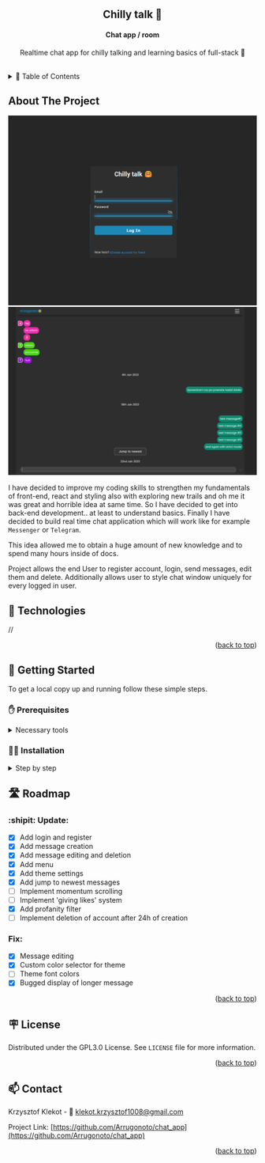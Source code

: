 <a name="readme-top"></a>

<div align="center">

  <h2 align="center">Chilly talk 🤗 </h2>
  <h4>Chat app / room</h4>
  <p align="center">Realtime chat app for chilly talking and learning basics of full-stack 📖 </p>

  <br>
</div>

<!-- TABLE OF CONTENTS -->
<details>
<summary> 📜 Table of Contents</summary>
  <ol>
    <li>
      <a href="#about-the-project">About The Project</a>
      <ul>
        <li><a href="#technologies">Technologies</a></li>
      </ul>
    </li>
    <li>
      <a href="#getting-started">Getting Started</a>
      <ul>
        <li><a href="#prerequisites">Prerequisites</a></li>
        <li><a href="#installation">Installation</a></li>
      </ul>
    </li>
    <li><a href="#roadmap">Roadmap</a></li>
    <li><a href="#license">License</a></li>
    <li><a href="#contact">Contact</a></li>
  </ol>
</details>

<!-- ABOUT THE PROJECT -->

<a name="about-the-project"></a>

## About The Project

![Chilly talk - main page](/images/Chilly_talk-main_page.png)
![Chilly talk - chat room](/images/Chilly_talk-chat_room.png)

I have decided to improve my coding skills to strengthen my fundamentals of front-end, react and styling also with exploring new trails and oh me it was great and horrible idea at same time. So I have decided to get into back-end development.. at least to understand basics. Finally I have decided to build real time chat application which will work like for example `Messenger` or `Telegram`.

This idea allowed me to obtain a huge amount of new knowledge and to spend many hours inside of docs.

Project allows the end User to register account, login, send messages, edit them and delete. Additionally allows user to style chat window uniquely for every logged in user.

<a name="technologies"></a>

## :toolbox: Technologies

//

<p align="right">(<a href="#readme-top">back to top</a>)</p>

<!-- GETTING STARTED -->

<a name="getting-started"></a>

## :running: Getting Started

To get a local copy up and running follow these simple steps.

<a name="prerequisites"></a>

### :raised_hand: Prerequisites

<details>
   <summary>Necessary tools</summary>

Please at first follow these steps to install necessary tools. If you have already installed `npm`, `Node` and created free `MongoDB` account with initializing and configuring MongoDB `database` skip this step and jump to <a href="#installation">Installation</a>.

1. Install latest stable version of `node` from <a href="https://nodejs.org/en/"> Official Site </a>. It should also install the latest version of `npm` package manager.
2. Verify versionos of installed `Node` and `package manager`.
   ```sh
   node -v
   npm -v
   ```
   Example output:
   ```sh { .no-copy }
   v18.12.1
   9.1.2
   ```
3. If npm isn't installed, try to install it manually using the following command inside terminal:
   ```sh
   npm install -g npm
   ```
4. Create free `MongoDB` account <a href="https://www.mongodb.com/">here</a>.
5. Initialize database and save `connection URI string` for later, for example:
   ```
   mongodb://myDBReader:D1fficultP%40ssw0rd@mongodb0.example.com:27017/?authSource=admin
   (it's just an example of connection string)
   ```
6. Configure access and network connection restrictions to database.
</details>

<a name="installation"></a>

### :mage_man: Installation

<details>
   <summary>Step by step</summary>

#### Server:

1. Clone repository.
   ```sh
   git clone https://github.com/Arrugonoto/chat_app.git
   ```
2. Inside of project main directory navigate to `server folder`.
   ```sh
   cd server/
   ```
3. Inside of a server directory create `.env` file
4. Configure .env file with necessary data:
   ```.env
   NODE_ENV=production // node development environment, currently set as production
   PORT=5000 // port on which server will be running
   MONGO_URI=mongodb://myDBReader:D1fficultP%40ssw0rd@mongodb0.example.com:27017/?authSource=admin  // example connection URI string
   SECRET=secret_key_example
   ```
   :warning: Remember! Never upload .env file to repository because it contains important configuration data and exposes them to be exploited.
5. After finished configuration install necessary packages.
   ```sh
   npm i
   ```
6. Run server.
   ```sh
   npm run dev
   ```

#### Client:

Open another command line/terminal.

1. Inside of main project directory navigate to client folder.
   ```sh
   cd client
   ```
2. Inside of a client directory install NPM packages.
   ```sh
   npm i
   ```
3. Wait for the installation to complete.
4. Run client
   ```sh
   npm start
   ```
5. Done! Have fun with testing!
<p align="right">(<a href="#readme-top">back to top</a>)</p>
</details>

<!-- ROADMAP -->

<a name="roadmap"></a>

## :motorway: Roadmap

### :shipit: Update:

-  [x] Add login and register
-  [x] Add message creation
-  [x] Add message editing and deletion
-  [x] Add menu
-  [x] Add theme settings
-  [x] Add jump to newest messages
-  [ ] Implement momentum scrolling
-  [ ] Implement 'giving likes' system
-  [x] Add profanity filter
-  [ ] Implement deletion of account after 24h of creation

### Fix:

-  [x] Message editing
-  [x] Custom color selector for theme
-  [ ] Theme font colors
-  [x] Bugged display of longer message

<p align="right">(<a href="#readme-top">back to top</a>)</p>

<!-- LICENSE -->

<a name="license"></a>

## :placard: License

Distributed under the GPL3.0 License. See `LICENSE` file for more information.

<p align="right">(<a href="#readme-top">back to top</a>)</p>

<!-- CONTACT -->

<a name="contact"></a>

## :mailbox: Contact

Krzysztof Klekot - :email: klekot.krzysztof1008@gmail.com

Project Link: [https://github.com/Arrugonoto/chat_app](https://github.com/Arrugonoto/chat_app)

<p align="right">(<a href="#readme-top">back to top</a>)</p>
